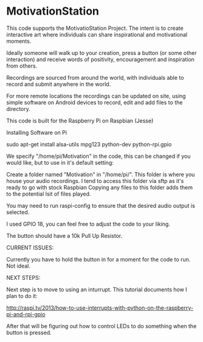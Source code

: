 # MotivationStation
This code supports the MotivatioStation Project. The intent is to create interactive art where individuals can share inspirational and motivational moments.

Ideally someone will walk up to your creation, press a button (or some other interaction) and receive words of positivity, encouragement and inspiration from others.

Recordings are sourced from around the world, with individuals able to record and submit anywhere in the world. 

For more remote locations the recordings can be updated on site, using simple software on Android devices to record, edit and add files to the directory.

This code is built for the Raspberry Pi on Raspbian (Jesse)

Installing Software on Pi

sudo apt-get install alsa-utils mpg123 python-dev python-rpi.gpio

We specify "/home/pi/Motivation" in the code, this can be changed if you would like, but to use in it's default setting:

Create a folder named "Motivation" in "/home/pi/". 
This folder is where you house your audio recordings.
I tend to access this folder via sftp as it's ready to go with stock Raspbian
Copying any files to this folder adds them to the potential lsit of files played. 

You may need to run raspi-config to ensure that the desired audio output is selected. 

I used GPIO 18, you can feel free to adjust the code to your liking. 

The button should have a 10k Pull Up Resistor.

CURRENT ISSUES:

Currently you have to hold the button in for a moment for the code to run. Not ideal.

NEXT STEPS:

Next step is to move to using an inturrupt. This tutorial documents how I plan to do it:

http://raspi.tv/2013/how-to-use-interrupts-with-python-on-the-raspberry-pi-and-rpi-gpio

After that will be figuring out how to control LEDs to do something when the button is pressed.

